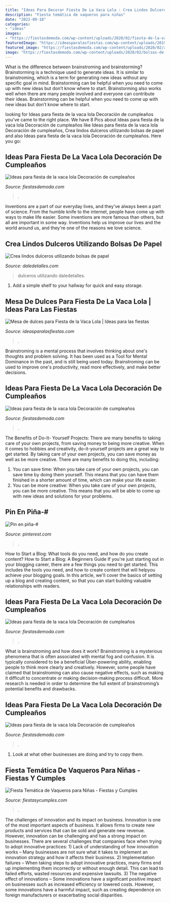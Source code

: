 ```yaml
---
title: "Ideas Para Decorar Fiesta De La Vaca Lola : Crea Lindos Dulceros Utilizando Bolsas De Papel"
description: "Fiesta temática de vaqueros para niñas"
date: "2022-09-18"
categories:
- "ideas"
images:
- "https://fiestasdemoda.com/wp-content/uploads/2020/02/fiesta-de-la-vaca-lola-para-nino-240x300.jpg"
featuredImage: "https://ideasparalasfiestas.com/wp-content/uploads/2019/04/Mesa-de-dulces-para-Fiesta-de-la-Vaca-Lola-8-212x300.jpg"
featured_image: "https://fiestasdemoda.com/wp-content/uploads/2020/02/adornos-de-la-vaca-lola-1024x1024.jpg"
image: "https://fiestasdemoda.com/wp-content/uploads/2020/02/bolsas-de-dulces-de-la-vaca-lola-819x1024.jpg"
---
```



What is the difference between brainstroming and brainstorming?
Brainstorming is a technique used to generate ideas. It is similar to brainstroming, which is a term for generating new ideas without any specific goal in mind. Brainstorming can be helpful when you need to come up with new ideas but don’t know where to start.  Brainstorming also works well when there are many people involved and everyone can contribute their ideas. Brainstorming can be helpful when you need to come up with new ideas but don’t know where to start.

	

		
looking for Ideas para fiesta de la vaca lola Decoración de cumpleaños you've came to the right place. We have 8 Pics about Ideas para fiesta de la vaca lola Decoración de cumpleaños like Ideas para fiesta de la vaca lola Decoración de cumpleaños, Crea lindos dulceros utilizando bolsas de papel and also Ideas para fiesta de la vaca lola Decoración de cumpleaños. Here you go:
		
    
## Ideas Para Fiesta De La Vaca Lola Decoración De Cumpleaños

<img loading=lazy src="https://fiestasdemoda.com/wp-content/uploads/2020/02/fiesta-de-la-vaca-lola-para-nino-240x300.jpg" onerror="this.onerror=null;this.src='https://tse1.mm.bing.net/th?id=OIP.CU0VupGvtDqC9v0-bw9faAAAAA&amp;pid=15.1';" alt="Ideas para fiesta de la vaca lola Decoración de cumpleaños">

_Source: fiestasdemoda.com_

>. 

	

Inventions are a part of our everyday lives, and they've always been a part of science. From the humble knife to the internet, people have come up with ways to make life easier. Some inventions are more famous than others, but all are important in some way. Inventions help us improve our lives and the world around us, and they're one of the reasons we love science.

    
## Crea Lindos Dulceros Utilizando Bolsas De Papel

<img loading=lazy src="https://i0.wp.com/www.daledetalles.com/wp-content/uploads/2017/05/bolsas-de-papel8.jpg?resize=502%2C672" onerror="this.onerror=null;this.src='https://tse4.mm.bing.net/th?id=OIP.VVPTPq2QyhM1RWbr2K-fBwHaJ6&amp;pid=15.1';" alt="Crea lindos dulceros utilizando bolsas de papel">

_Source: daledetalles.com_

>dulceros utilizando daledetalles. 

	

1. Add a simple shelf to your hallway for quick and easy storage.

    
## Mesa De Dulces Para Fiesta De La Vaca Lola | Ideas Para Las Fiestas

<img loading=lazy src="https://ideasparalasfiestas.com/wp-content/uploads/2019/04/Mesa-de-dulces-para-Fiesta-de-la-Vaca-Lola-8-212x300.jpg" onerror="this.onerror=null;this.src='https://tse3.mm.bing.net/th?id=OIP.hGiQ-zLqp8BPJgkD0u9OvwAAAA&amp;pid=15.1';" alt="Mesa de dulces para Fiesta de la Vaca Lola | Ideas para las fiestas">

_Source: ideasparalasfiestas.com_

>. 

	

Brainstroming is a mental process that involves thinking about one's thoughts and problem solving. It has been used as a Tool for Mental Dominance in the past, and is still being used today. Brainstroming can be used to improve one's productivity, read more effectively, and make better decisions.

    
## Ideas Para Fiesta De La Vaca Lola Decoración De Cumpleaños

<img loading=lazy src="https://fiestasdemoda.com/wp-content/uploads/2020/02/adornos-de-la-vaca-lola-1024x1024.jpg" onerror="this.onerror=null;this.src='https://tse1.mm.bing.net/th?id=OIP.P9D_floj5iF3EsLNOfRe1AHaHa&amp;pid=15.1';" alt="Ideas para fiesta de la vaca lola Decoración de cumpleaños">

_Source: fiestasdemoda.com_

>. 

	

The Benefits of Do-It- Yourself Projects: There are many benefits to taking care of your own projects, from saving money to being more creative.
When it comes to hobbies and creativity, do-it-yourself projects are a great way to get started. By taking care of your own projects, you can save money as well as be more creative. There are many benefits to doing this, including: 
1. You can save time: When you take care of your own projects, you can save time by doing them yourself. This means that you can have them finished in a shorter amount of time, which can make your life easier. 
2. You can be more creative: When you take care of your own projects, you can be more creative. This means that you will be able to come up with new ideas and solutions for your problems. 

    
## Pin En Piña-#

<img loading=lazy src="https://i.pinimg.com/736x/a5/cc/d8/a5ccd85a46327a5f2be6f855e2a8fee7.jpg" onerror="this.onerror=null;this.src='https://tse4.mm.bing.net/th?id=OIP.iAyrL4MUOXwiOglZO3iG9QHaKL&amp;pid=15.1';" alt="Pin en piña-#">

_Source: pinterest.com_

>. 

	

How to Start a Blog: What tools do you need, and how do you create content?
How to Start a Blog: A Beginners Guide
If you're just starting out in your blogging career, there are a few things you need to get started. This includes the tools you need, and how to create content that will helpyou achieve your blogging goals. In this article, we'll cover the basics of setting up a blog and creating content, so that you can start building valuable relationships with readers.

    
## Ideas Para Fiesta De La Vaca Lola Decoración De Cumpleaños

<img loading=lazy src="https://fiestasdemoda.com/wp-content/uploads/2020/02/bolsas-de-dulces-de-la-vaca-lola-819x1024.jpg" onerror="this.onerror=null;this.src='https://tse2.mm.bing.net/th?id=OIP.Vn2HVvU5LCpdhfSJNY4e6QHaJQ&amp;pid=15.1';" alt="Ideas para fiesta de la vaca lola Decoración de cumpleaños">

_Source: fiestasdemoda.com_

>. 

	

What is brainstroming and how does it work?
Brainstroming is a mysterious phenomena that is often associated with mental fog and confusion. It is typically considered to be a beneficial Über-powering ability, enabling people to think more clearly and creatively. However, some people have claimed that brainstroming can also cause negative effects, such as making it difficult to concentrate or making decision-making process difficult. More research is needed in order to determine the full extent of brainstroming’s potential benefits and drawbacks.

    
## Ideas Para Fiesta De La Vaca Lola Decoración De Cumpleaños

<img loading=lazy src="https://fiestasdemoda.com/wp-content/uploads/2020/02/dulceros-sencillos-de-la-vaca-lola-1024x661.jpg" onerror="this.onerror=null;this.src='https://tse3.mm.bing.net/th?id=OIP.xvVg28x6DzIsECgXS67gegHaEx&amp;pid=15.1';" alt="Ideas para fiesta de la vaca lola Decoración de cumpleaños">

_Source: fiestasdemoda.com_

>. 

	

1. Look at what other businesses are doing and try to copy them.

    
## Fiesta Temática De Vaqueros Para Niñas - Fiestas Y Cumples

<img loading=lazy src="https://fiestasycumples.com/wp-content/uploads/2017/01/fiesta-tematica-de-vaqueros-para-niños.jpg" onerror="this.onerror=null;this.src='https://tse2.mm.bing.net/th?id=OIP.JmqwKSoT53D-OzkpRBCZtAHaE8&amp;pid=15.1';" alt="Fiesta Temática de Vaqueros para Niñas - Fiestas y Cumples">

_Source: fiestasycumples.com_

>. 

	

The challenges of innovation and its impact on business.
Innovation is one of the most important aspects of business. It allows firms to create new products and services that can be sold and generate new revenue. However, innovation can be challenging and has a strong impact on businesses. There are several challenges that companies face when trying to adopt innovative practices: 1) Lack of understanding of how innovation works – Many businesses are not sure what it takes to implement an innovation strategy and how it affects their business. 2) Implementation failures – When taking steps to adopt innovative practices, many firms end up implementing them incorrectly or without enough detail. This can lead to failed efforts, wasted resources and expensive lawsuits. 3) The negative effect of innovations – Some innovations have a significant positive impact on businesses such as increased efficiency or lowered costs. However, some innovations have a harmful impact, such as creating dependence on foreign manufacturers or exacerbating social disparities.

